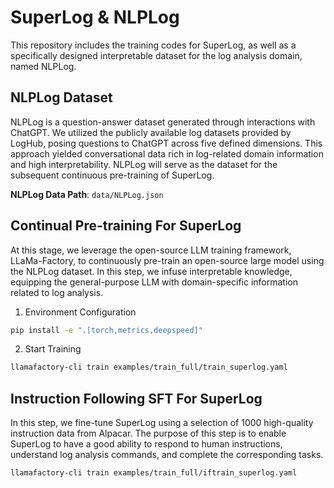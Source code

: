 # SuperLog & NLPLog

This repository includes the training codes for SuperLog, as well as a specifically designed interpretable dataset for the log analysis domain, named NLPLog.

## NLPLog Dataset

NLPLog is a question-answer dataset generated through interactions with ChatGPT. We utilized the publicly available log datasets provided by LogHub, posing questions to ChatGPT across five defined dimensions. This approach yielded conversational data rich in log-related domain information and high interpretability. NLPLog will serve as the dataset for the subsequent continuous pre-training of SuperLog.

**NLPLog Data Path**: `data/NLPLog.json`

## Continual Pre-training For SuperLog

At this stage, we leverage the open-source LLM training framework, LLaMa-Factory, to continuously pre-train an open-source large model using the NLPLog dataset. In this step, we infuse interpretable knowledge, equipping the general-purpose LLM with domain-specific information related to log analysis.

1. Environment Configuration
```bash
pip install -e ".[torch,metrics,deepspeed]"
```
2. Start Training
```bash
llamafactory-cli train examples/train_full/train_superlog.yaml
```
## Instruction Following SFT For SuperLog

In this step, we fine-tune SuperLog using a selection of 1000 high-quality instruction data from Alpacar. The purpose of this step is to enable SuperLog to have a good ability to respond to human instructions, understand log analysis commands, and complete the corresponding tasks.

```bash
llamafactory-cli train examples/train_full/iftrain_superlog.yaml
```
